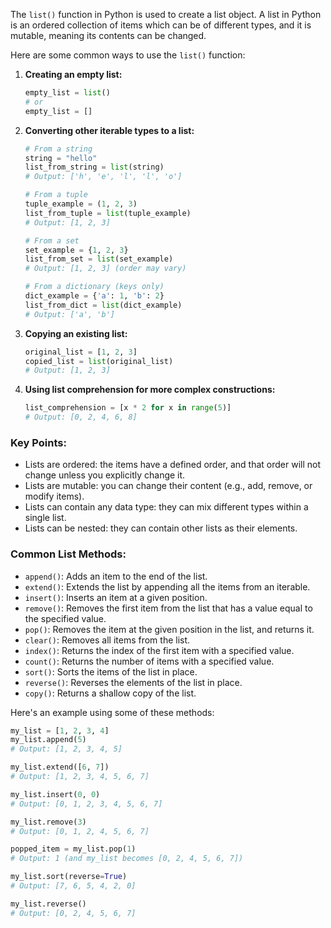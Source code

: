 The `list()` function in Python is used to create a list object. A list in Python is an ordered collection of items which can be of different types, and it is mutable, meaning its contents can be changed.

Here are some common ways to use the `list()` function:

1. **Creating an empty list:**

   ```python
   empty_list = list()
   # or
   empty_list = []
   ```

2. **Converting other iterable types to a list:**

   ```python
   # From a string
   string = "hello"
   list_from_string = list(string)
   # Output: ['h', 'e', 'l', 'l', 'o']

   # From a tuple
   tuple_example = (1, 2, 3)
   list_from_tuple = list(tuple_example)
   # Output: [1, 2, 3]

   # From a set
   set_example = {1, 2, 3}
   list_from_set = list(set_example)
   # Output: [1, 2, 3] (order may vary)

   # From a dictionary (keys only)
   dict_example = {'a': 1, 'b': 2}
   list_from_dict = list(dict_example)
   # Output: ['a', 'b']
   ```

3. **Copying an existing list:**

   ```python
   original_list = [1, 2, 3]
   copied_list = list(original_list)
   # Output: [1, 2, 3]
   ```

4. **Using list comprehension for more complex constructions:**

   ```python
   list_comprehension = [x * 2 for x in range(5)]
   # Output: [0, 2, 4, 6, 8]
   ```

### Key Points:

- Lists are ordered: the items have a defined order, and that order will not change unless you explicitly change it.
- Lists are mutable: you can change their content (e.g., add, remove, or modify items).
- Lists can contain any data type: they can mix different types within a single list.
- Lists can be nested: they can contain other lists as their elements.

### Common List Methods:

- `append()`: Adds an item to the end of the list.
- `extend()`: Extends the list by appending all the items from an iterable.
- `insert()`: Inserts an item at a given position.
- `remove()`: Removes the first item from the list that has a value equal to the specified value.
- `pop()`: Removes the item at the given position in the list, and returns it.
- `clear()`: Removes all items from the list.
- `index()`: Returns the index of the first item with a specified value.
- `count()`: Returns the number of items with a specified value.
- `sort()`: Sorts the items of the list in place.
- `reverse()`: Reverses the elements of the list in place.
- `copy()`: Returns a shallow copy of the list.

Here's an example using some of these methods:

```python
my_list = [1, 2, 3, 4]
my_list.append(5)
# Output: [1, 2, 3, 4, 5]

my_list.extend([6, 7])
# Output: [1, 2, 3, 4, 5, 6, 7]

my_list.insert(0, 0)
# Output: [0, 1, 2, 3, 4, 5, 6, 7]

my_list.remove(3)
# Output: [0, 1, 2, 4, 5, 6, 7]

popped_item = my_list.pop(1)
# Output: 1 (and my_list becomes [0, 2, 4, 5, 6, 7])

my_list.sort(reverse=True)
# Output: [7, 6, 5, 4, 2, 0]

my_list.reverse()
# Output: [0, 2, 4, 5, 6, 7]
```